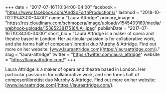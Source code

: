 +++
date = "2017-07-16T10:34:00-04:00"
facebook = "https://www.facebook.com/AndSoForthProductions/"
lastmod = "2018-10-02T19:43:00-04:00"
name = "Laura Attridge"
primary_image = "https://res.cloudinary.com/schmopera/image/upload/v1545409169/media/webhook-uploads/1538523817516/LA-.jpeg"
publishDate = "2017-07-16T10:34:00-04:00"
short_bio = "Laura Attridge is a maker of opera and theatre based in London. Her particular passion is for collaborative work, and she forms half of composer/librettist duo Murphy &amp; Attridge. Find out more on her website: [www.lauraattridge.com](https://lauraattridge.com/)."
slug = "laura-attridge"
twitter = "https://twitter.com/laura_attridge"
website = "https://lauraattridge.com/"
+++

Laura Attridge is a maker of opera and theatre based in London. Her particular passion is for collaborative work, and she forms half of composer/librettist duo Murphy & Attridge. Find out more on her website: [www.lauraattridge.com](https://lauraattridge.com/).
